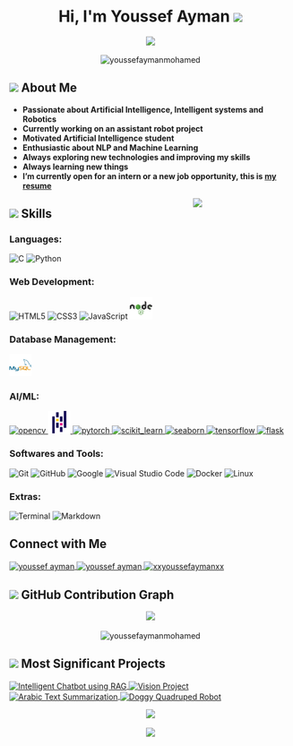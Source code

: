 <h1 align="center"><b>Hi, I'm Youssef Ayman </b><img src="https://media.giphy.com/media/hvRJCLFzcasrR4ia7z/giphy.gif" width="35"></h1>

<p align="center">
  <a href="https://github.com/DenverCoder1/readme-typing-svg">
    <img src="https://readme-typing-svg.herokuapp.com?font=Roboto&color=cyan&size=25&center=true&vCenter=true&width=600&height=100&lines=AI+Student;Intelligent+Systems+Engineer,;Active+Learner/Researcher/Ai+enthusiast,;Loves+to+learn+new+stuff..<3">
  </a>
</p>

<p align="center">
  <img src="https://komarev.com/ghpvc/?username=youssefaymanmohamed&color=blue" alt="youssefaymanmohamed" />
</p>


## <img src="https://i.pinimg.com/originals/3f/7e/4e/3f7e4eff7c96e9fe4b8b4b1ff3f7bdb5.gif" width="7.5%"> About Me

- **Passionate about Artificial Intelligence, Intelligent systems and Robotics**
- **Currently working on an assistant robot project**
- **Motivated Artificial Intelligence student**
- **Enthusiastic about NLP and Machine Learning**
- **Always exploring new technologies and improving my skills**
- **Always learning new things**
- **I’m currently open for an intern or a new job opportunity, this is [my resume](https://drive.google.com/file/d/1hH650UWMiHQSpDtqlWH_OgSHV-dHU4nb/view?usp=sharing)**

<img align="right" src="https://github.com/7oSkaaa/7oSkaaa/blob/main/Images/Right_Side.gif?raw=true" width="35%">

## <img src="https://media2.giphy.com/media/QssGEmpkyEOhBCb7e1/giphy.gif?cid=ecf05e47a0n3gi1bfqntqmob8g9aid1oyj2wr3ds3mg700bl&rid=giphy.gif" width="25"><b> Skills</b>

### Languages:
![C](https://img.shields.io/badge/C%20-%232370ED.svg?style=for-the-badge&logo=c&logoColor=white)
![Python](https://img.shields.io/badge/Python%20-%2314354C.svg?style=for-the-badge&logo=python&logoColor=white)

### Web Development:
![HTML5](https://img.shields.io/badge/HTML5%20-%23E34F26.svg?style=for-the-badge&logo=html5&logoColor=white)
![CSS3](https://img.shields.io/badge/CSS%20-%231572B6.svg?style=for-the-badge&logo=css3&logoColor=white)
![JavaScript](https://img.shields.io/badge/JavaScript%20-%23F7DF1E.svg?style=for-the-badge&logo=javascript&logoColor=black)
<a href="https://nodejs.org" target="_blank" rel="noreferrer"> 
  <img src="https://raw.githubusercontent.com/devicons/devicon/master/icons/nodejs/nodejs-original-wordmark.svg" alt="nodejs" width="40" height="40"/> 
</a>

### Database Management:
<a href="https://www.mysql.com/" target="_blank" rel="noreferrer"> 
  <img src="https://raw.githubusercontent.com/devicons/devicon/master/icons/mysql/mysql-original-wordmark.svg" alt="mysql" width="40" height="40"/> 
</a>

### AI/ML:
<a href="https://opencv.org/" target="_blank" rel="noreferrer"> 
  <img src="https://www.vectorlogo.zone/logos/opencv/opencv-icon.svg" alt="opencv" width="40" height="40"/> 
</a>
<a href="https://pandas.pydata.org/" target="_blank" rel="noreferrer"> 
  <img src="https://raw.githubusercontent.com/devicons/devicon/2ae2a900d2f041da66e950e4d48052658d850630/icons/pandas/pandas-original.svg" alt="pandas" width="40" height="40"/> 
</a>
<a href="https://pytorch.org/" target="_blank" rel="noreferrer"> 
  <img src="https://www.vectorlogo.zone/logos/pytorch/pytorch-icon.svg" alt="pytorch" width="40" height="40"/> 
</a>
<a href="https://scikit-learn.org/" target="_blank" rel="noreferrer"> 
  <img src="https://upload.wikimedia.org/wikipedia/commons/0/05/Scikit_learn_logo_small.svg" alt="scikit_learn" width="40" height="40"/> 
</a>
<a href="https://seaborn.pydata.org/" target="_blank" rel="noreferrer"> 
  <img src="https://seaborn.pydata.org/_images/logo-mark-lightbg.svg" alt="seaborn" width="40" height="40"/> 
</a>
<a href="https://www.tensorflow.org" target="_blank" rel="noreferrer"> 
  <img src="https://www.vectorlogo.zone/logos/tensorflow/tensorflow-icon.svg" alt="tensorflow" width="40" height="40"/> 
</a>
<a href="https://flask.palletsprojects.com/" target="_blank" rel="noreferrer"> 
  <img src="https://www.vectorlogo.zone/logos/pocoo_flask/pocoo_flask-icon.svg" alt="flask" width="40" height="40"/> 
</a>

### Softwares and Tools:
![Git](https://img.shields.io/badge/git-%23F05033.svg?style=for-the-badge&logo=git&logoColor=white)
![GitHub](https://img.shields.io/badge/github-%23121011.svg?style=for-the-badge&logo=github&logoColor=white)
![Google](https://img.shields.io/badge/google-%234285F4.svg?style=for-the-badge&logo=google&logoColor=white)
![Visual Studio Code](https://img.shields.io/badge/Visual%20Studio%20Code-0078d7.svg?style=for-the-badge&logo=visual-studio-code&logoColor=white)
![Docker](https://img.shields.io/badge/Docker-0078d7?style=for-the-badge&logo=docker&logoColor=white)
![Linux](https://img.shields.io/badge/Linux-FCC624?style=for-the-badge&logo=linux&logoColor=black)

### Extras:
![Terminal](https://img.shields.io/badge/Terminal-%23054020?style=for-the-badge&logo=gnu-bash&logoColor=white)
![Markdown](https://img.shields.io/badge/markdown-%23000000.svg?style=for-the-badge&logo=markdown&logoColor=white)   

## Connect with Me

  <a href="https://www.linkedin.com/in/youssef-ayman-mohamed/" target="blank">
    <img align="center" src="https://raw.githubusercontent.com/rahuldkjain/github-profile-readme-generator/master/src/images/icons/Social/linked-in-alt.svg" alt="youssef ayman" height="30" width="40" />

  <a href="https://www.facebook.com/spooki210" target="blank">
    <img align="center" src="https://raw.githubusercontent.com/rahuldkjain/github-profile-readme-generator/master/src/images/icons/Social/facebook.svg" alt="youssef ayman" height="30" width="40" />
  </a>
  <a href="https://www.instagram.com/xxyoussefaymanxx" target="blank">
    <img align="center" src="https://raw.githubusercontent.com/rahuldkjain/github-profile-readme-generator/master/src/images/icons/Social/instagram.svg" alt="xxyoussefaymanxx" height="30" width="40" />
  </a>
</p>

## <img src="https://github.githubassets.com/images/modules/logos_page/GitHub-Mark.png" width="25"><b> GitHub Contribution Graph</b>

<p align="center">
  <a href="https://github.com/ashutosh00710/github-readme-activity-graph">
    <img src="https://github-readme-activity-graph.vercel.app/graph?username=youssefaymanmohamed&custom_title=Youssef's%20Contribution%20Graph&hide_border=true&theme=react-dark">
  </a>
</p>


<p align="center">
  <img align="center" src="https://github-readme-stats.vercel.app/api/top-langs?username=youssefaymanmohamed&show_icons=true&theme=dark&locale=en&layout=compact" alt="youssefaymanmohamed" />
</p>


## <img src="https://github.githubassets.com/images/modules/logos_page/GitHub-Mark.png" width="25"><b> Most Significant Projects</b>

<p align="left">
  <a href="https://github.com/youssefaymanmohamed/NismoGen-Chatbot" target="_blank">
    <img align="center" src="https://github-readme-stats.vercel.app/api/pin/?username=youssefaymanmohamed&repo=NismoGen-Chatbot&theme=dark" alt="Intelligent Chatbot using RAG" />
  </a>
  <a href="https://github.com/youssefaymanmohamed/TrafficSign_Classifier" target="_blank">
    <img align="center" src="https://github-readme-stats.vercel.app/api/pin/?username=youssefaymanmohamed&repo=TrafficSign_Classifier&theme=dark" alt="Vision Project" />
  </a>
  <a href="https://github.com/youssefaymanmohamed/Arabic-Text-Summerization" target="_blank">
    <img align="center" src="https://github-readme-stats.vercel.app/api/pin/?username=youssefaymanmohamed&repo=Arabic-Text-Summerization&theme=dark" alt="Arabic Text Summarization" />
  </a>
  <a href="https://github.com/youssefaymanmohamed/doggy" target="_blank">
    <img align="center" src="https://github-readme-stats.vercel.app/api/pin/?username=youssefaymanmohamed&repo=doggy&theme=dark" alt="Doggy Quadruped Robot" />
  </a>
</p>

<p align="center">
  <a href="https://github.com/youssefaymanmohamed/?tab=repositories" target="_blank">
    <img src="https://img.shields.io/badge/-More%20Projects-000?style=for-the-badge&logo=github&logoColor=white">
  </a>
</p>

<p align="center">
  <a href="https://github.com/Geo-y20">
    <img src="https://readme-typing-svg.herokuapp.com?font=Roboto&color=cyan&size=25&center=true&vCenter=true&width=600&height=50&lines=Thanks+for+watching!">
  </a>
</p>
